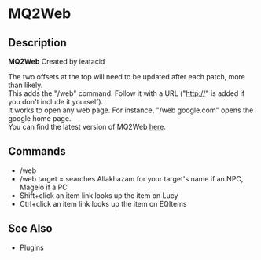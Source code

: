 # MQ2Web

## Description

**MQ2Web** Created by ieatacid

The two offsets at the top will need to be updated after each patch, more than likely.  
This adds the "/web" command. Follow it with a URL \("[http://](http://)" is added if you don't include it yourself\).  
It works to open any web page. For instance, "/web google.com" opens the google home page.  
You can find the latest version of MQ2Web [here](https://macroquest2.com/phpBB3/viewtopic.php?f=50&t=15101).

## Commands

* /web
* /web target = searches Allakhazam for your target's name if an NPC, Magelo if a PC
* Shift+click an item link looks up the item on Lucy
* Ctrl+click an item link looks up the item on EQItems

## See Also

* [Plugins](../../documentation/macroquest2-plugins.md)

